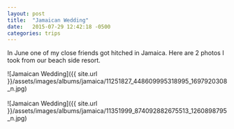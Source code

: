 ```yaml
---
layout: post
title:  "Jamaican Wedding"
date:   2015-07-29 12:42:18 -0500
categories: trips
---
```


In June one of my close friends got hitched in Jamaica. Here are 2 photos I took from our beach side resort.

![Jamaican Wedding]({{ site.url }}/assets/images/albums/jamaica/11251827_448609995318995_1697920308_n.jpg)
<br/><br/>
![Jamaican Wedding]({{ site.url }}/assets/images/albums/jamaica/11351999_874092882675513_1260898795_n.jpg)

